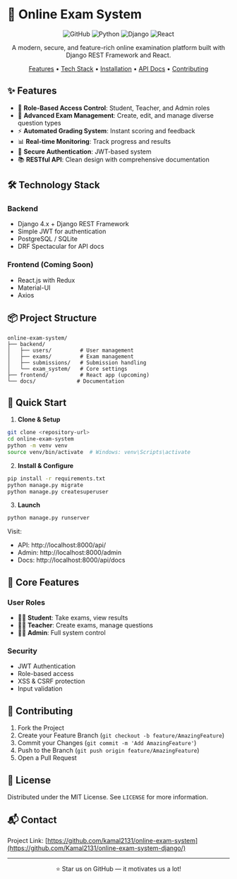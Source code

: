 # 📝 Online Exam System

<div align="center">

![GitHub](https://img.shields.io/github/license/yourusername/online-exam-system)
![Python](https://img.shields.io/badge/python-3.8+-blue.svg)
![Django](https://img.shields.io/badge/django-4.x-green.svg)
![React](https://img.shields.io/badge/react-latest-blue.svg)

A modern, secure, and feature-rich online examination platform built with Django REST Framework and React.

[Features](#features) • [Tech Stack](#tech-stack) • [Installation](#installation) • [API Docs](#api-endpoints) • [Contributing](#contributing)

</div>

## ✨ Features

- 👥 **Role-Based Access Control**: Student, Teacher, and Admin roles
- 📝 **Advanced Exam Management**: Create, edit, and manage diverse question types
- ⚡ **Automated Grading System**: Instant scoring and feedback
- 📊 **Real-time Monitoring**: Track progress and results
- 🔐 **Secure Authentication**: JWT-based system
- 📚 **RESTful API**: Clean design with comprehensive documentation

## 🛠️ Technology Stack

### Backend
- Django 4.x + Django REST Framework
- Simple JWT for authentication
- PostgreSQL / SQLite
- DRF Spectacular for API docs

### Frontend (Coming Soon)
- React.js with Redux
- Material-UI
- Axios

## 📦 Project Structure
```
online-exam-system/
├── backend/
│   ├── users/         # User management
│   ├── exams/         # Exam management
│   ├── submissions/   # Submission handling
│   └── exam_system/   # Core settings
├── frontend/          # React app (upcoming)
└── docs/             # Documentation
```

## 🚀 Quick Start

1. **Clone & Setup**
```bash
git clone <repository-url>
cd online-exam-system
python -m venv venv
source venv/bin/activate  # Windows: venv\Scripts\activate
```

2. **Install & Configure**
```bash
pip install -r requirements.txt
python manage.py migrate
python manage.py createsuperuser
```

3. **Launch**
```bash
python manage.py runserver
```

Visit:
- API: http://localhost:8000/api/
- Admin: http://localhost:8000/admin
- Docs: http://localhost:8000/api/docs

## 🔑 Core Features

### User Roles
- 👨‍🎓 **Student**: Take exams, view results
- 👨‍🏫 **Teacher**: Create exams, manage questions
- 👨‍💼 **Admin**: Full system control

### Security
- JWT Authentication
- Role-based access
- XSS & CSRF protection
- Input validation

## 🤝 Contributing

1. Fork the Project
2. Create your Feature Branch (`git checkout -b feature/AmazingFeature`)
3. Commit your Changes (`git commit -m 'Add AmazingFeature'`)
4. Push to the Branch (`git push origin feature/AmazingFeature`)
5. Open a Pull Request

## 📄 License

Distributed under the MIT License. See `LICENSE` for more information.

## 📬 Contact

Project Link: [https://github.com/kamal2131/online-exam-system](https://github.com/Kamal2131/online-exam-system-django/)

---

<div align="center">
⭐ Star us on GitHub — it motivates us a lot!
</div>
